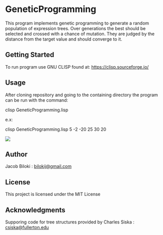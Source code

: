 # GeneticProgramming

This program implements genetic programming to generate a random population of expression trees. Over generations the best
should be selected and crossed with a chance of mutation. They are judged by the distance from the target value and should
converge to it.

## Getting Started

To run program use GNU CLISP found at:
https://clisp.sourceforge.io/

## Usage

After cloning repository and going to the containing directory the program can be run with the command:

clisp GeneticProgramming.lisp <X value> <Y value> <Z value> <output value> <initial population size> <generations to run>

e.x:

clisp GeneticProgramming.lisp 5 -2 -20 25 30 20

![](https://media.giphy.com/media/xUNd9Rxjwp1Uhzm1S8/giphy.gif)

## Author

Jacob Biloki : bilokij@gmail.com

## License

This project is licensed under the MIT License

## Acknowledgments

Supporing code for tree structures provided by Charles Siska : csiska@fullerton.edu
